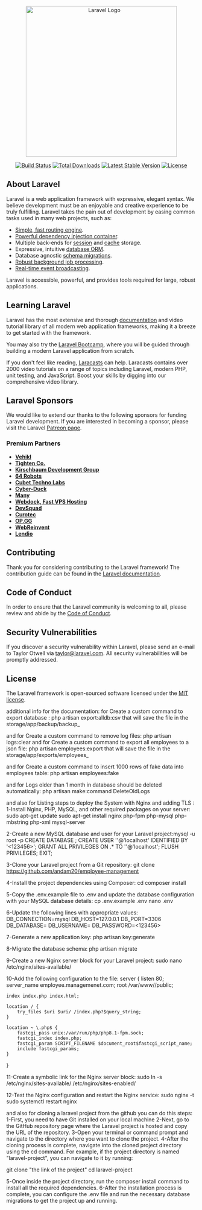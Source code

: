 <p align="center"><a href="https://laravel.com" target="_blank"><img src="https://raw.githubusercontent.com/laravel/art/master/logo-lockup/5%20SVG/2%20CMYK/1%20Full%20Color/laravel-logolockup-cmyk-red.svg" width="400" alt="Laravel Logo"></a></p>

<p align="center">
<a href="https://github.com/laravel/framework/actions"><img src="https://github.com/laravel/framework/workflows/tests/badge.svg" alt="Build Status"></a>
<a href="https://packagist.org/packages/laravel/framework"><img src="https://img.shields.io/packagist/dt/laravel/framework" alt="Total Downloads"></a>
<a href="https://packagist.org/packages/laravel/framework"><img src="https://img.shields.io/packagist/v/laravel/framework" alt="Latest Stable Version"></a>
<a href="https://packagist.org/packages/laravel/framework"><img src="https://img.shields.io/packagist/l/laravel/framework" alt="License"></a>
</p>

## About Laravel

Laravel is a web application framework with expressive, elegant syntax. We believe development must be an enjoyable and creative experience to be truly fulfilling. Laravel takes the pain out of development by easing common tasks used in many web projects, such as:

- [Simple, fast routing engine](https://laravel.com/docs/routing).
- [Powerful dependency injection container](https://laravel.com/docs/container).
- Multiple back-ends for [session](https://laravel.com/docs/session) and [cache](https://laravel.com/docs/cache) storage.
- Expressive, intuitive [database ORM](https://laravel.com/docs/eloquent).
- Database agnostic [schema migrations](https://laravel.com/docs/migrations).
- [Robust background job processing](https://laravel.com/docs/queues).
- [Real-time event broadcasting](https://laravel.com/docs/broadcasting).

Laravel is accessible, powerful, and provides tools required for large, robust applications.

## Learning Laravel

Laravel has the most extensive and thorough [documentation](https://laravel.com/docs) and video tutorial library of all modern web application frameworks, making it a breeze to get started with the framework.

You may also try the [Laravel Bootcamp](https://bootcamp.laravel.com), where you will be guided through building a modern Laravel application from scratch.

If you don't feel like reading, [Laracasts](https://laracasts.com) can help. Laracasts contains over 2000 video tutorials on a range of topics including Laravel, modern PHP, unit testing, and JavaScript. Boost your skills by digging into our comprehensive video library.

## Laravel Sponsors

We would like to extend our thanks to the following sponsors for funding Laravel development. If you are interested in becoming a sponsor, please visit the Laravel [Patreon page](https://patreon.com/taylorotwell).

### Premium Partners

- **[Vehikl](https://vehikl.com/)**
- **[Tighten Co.](https://tighten.co)**
- **[Kirschbaum Development Group](https://kirschbaumdevelopment.com)**
- **[64 Robots](https://64robots.com)**
- **[Cubet Techno Labs](https://cubettech.com)**
- **[Cyber-Duck](https://cyber-duck.co.uk)**
- **[Many](https://www.many.co.uk)**
- **[Webdock, Fast VPS Hosting](https://www.webdock.io/en)**
- **[DevSquad](https://devsquad.com)**
- **[Curotec](https://www.curotec.com/services/technologies/laravel/)**
- **[OP.GG](https://op.gg)**
- **[WebReinvent](https://webreinvent.com/?utm_source=laravel&utm_medium=github&utm_campaign=patreon-sponsors)**
- **[Lendio](https://lendio.com)**

## Contributing

Thank you for considering contributing to the Laravel framework! The contribution guide can be found in the [Laravel documentation](https://laravel.com/docs/contributions).

## Code of Conduct

In order to ensure that the Laravel community is welcoming to all, please review and abide by the [Code of Conduct](https://laravel.com/docs/contributions#code-of-conduct).

## Security Vulnerabilities

If you discover a security vulnerability within Laravel, please send an e-mail to Taylor Otwell via [taylor@laravel.com](mailto:taylor@laravel.com). All security vulnerabilities will be promptly addressed.

## License

The Laravel framework is open-sourced software licensed under the [MIT license](https://opensource.org/licenses/MIT).


additional info for the documentation:
for Create a custom command to export database : php artisan export:alldb:csv
that will save the file in the storage/app/backup/backup_

and 
for Create a custom command to remove log files: php artisan logs:clear
and 
for Create a custom command to export all employees to a json file: php artisan employees:export
that will save the file in the storage/app/exports/employees_

and 
for  Create a custom command to insert 1000 rows of fake data into employees table: php artisan employees:fake

and 
for Logs older than 1 month in database should be deleted automatically: php artisan make:command DeleteOldLogs

and also for Listing steps to deploy the System with Nginx and adding TLS : 
1-Install Nginx, PHP, MySQL, and other required packages on your server:
sudo apt-get update
sudo apt-get install nginx php-fpm php-mysql php-mbstring php-xml mysql-server

2-Create a new MySQL database and user for your Laravel project:mysql -u root -p
CREATE DATABASE <database-name>;
CREATE USER '<employee-management>'@'localhost' IDENTIFIED BY '<123456>';
GRANT ALL PRIVILEGES ON <database-name>.* TO '<employee-management>'@'localhost';
FLUSH PRIVILEGES;
EXIT;


3-Clone your Laravel project from a Git repository:
git clone <https://github.com/andam20/employee-management> <project-directory>


4-Install the project dependencies using Composer:
cd <project-management>
composer install

5-Copy the .env.example file to .env and update the database configuration with your MySQL database details:
cp .env.example .env
nano .env

6-Update the following lines with appropriate values:
DB_CONNECTION=mysql
DB_HOST=127.0.0.1
DB_PORT=3306
DB_DATABASE=<employee-management>
DB_USERNAME=<employee-management>
DB_PASSWORD=<123456>

7-Generate a new application key:
php artisan key:generate

8-Migrate the database schema:
php artisan migrate

9-Create a new Nginx server block for your Laravel project:
sudo nano /etc/nginx/sites-available/<employee-management>

10-Add the following configuration to the file:
server {
    listen 80;
    server_name employee.managemenet.com;
    root /var/www/<project-directory>/public;

    index index.php index.html;

    location / {
        try_files $uri $uri/ /index.php?$query_string;
    }

    location ~ \.php$ {
        fastcgi_pass unix:/var/run/php/php8.1-fpm.sock;
        fastcgi_index index.php;
        fastcgi_param SCRIPT_FILENAME $document_root$fastcgi_script_name;
        include fastcgi_params;
    }
}

11-Create a symbolic link for the Nginx server block:
sudo ln -s /etc/nginx/sites-available/<employee-management> /etc/nginx/sites-enabled/

12-Test the Nginx configuration and restart the Nginx service:
sudo nginx -t
sudo systemctl restart nginx






and also for cloning a laravel project from the github you can do this steps:
1-First, you need to have Git installed on your local machine
2-Next, go to the GitHub repository page where the Laravel project is hosted and copy the URL of the repository.
3-Open your terminal or command prompt and navigate to the directory where you want to clone the project.
4-After the cloning process is complete, navigate into the cloned project directory using the cd command. For example, if the project directory is named "laravel-project", you can navigate to it by running:

git clone "the link of the project"
cd laravel-project
 
5-Once inside the project directory, run the composer install command to install all the required dependencies.
6-After the installation process is complete, you can configure the .env file and run the necessary database migrations to get the project up and running.





